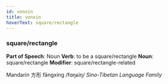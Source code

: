 ```yaml
---
id: vonxin
title: vonxin
hoverText: square/rectangle
---
```


### square/rectangle

**Part of Speech**: Noun
**Verb**: to be a square/rectangle
**Noun**: square/rectangle
**Modifier**: square/rectangle-related

Mandarin 方形 fāngxíng /fɑŋɕiŋ/
*Sino-Tibetan Language Family*